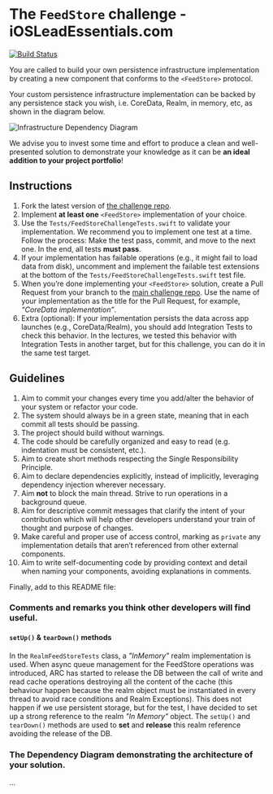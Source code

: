 # The `FeedStore` challenge - iOSLeadEssentials.com

[![Build Status](https://travis-ci.com/essentialdevelopercom/ios-lead-essentials-feed-store-challenge.svg?branch=master)](https://travis-ci.com/essentialdevelopercom/ios-lead-essentials-feed-store-challenge)

You are called to build your own persistence infrastructure implementation by creating a new component that conforms to the `<FeedStore>` protocol.

Your custom persistence infrastructure implementation can be backed by any persistence stack you wish, i.e. CoreData, Realm, in memory, etc, as shown in the diagram below.

![Infrastructure Dependency Diagram](infrastructure_dependency_diagram.png)

We advise you to invest some time and effort to produce a clean and well-presented solution to demonstrate your knowledge as it can be **an ideal addition to your project portfolio**!

## Instructions

1. Fork the latest version of [the challenge repo](https://github.com/essentialdevelopercom/ios-lead-essentials-feed-store-challenge).
2. Implement **at least one** `<FeedStore>` implementation of your choice.
3. Use the `Tests/FeedStoreChallengeTests.swift` to validate your implementation. We recommend you to implement one test at a time. Follow the process: Make the test pass, commit, and move to the next one. In the end, all tests **must pass**. 
4. If your implementation has failable operations (e.g., it might fail to load data from disk), uncomment and implement the failable test extensions at the bottom of the `Tests/FeedStoreChallengeTests.swift` test file. 
5. When you’re done implementing your `<FeedStore>` solution, create a Pull Request from your branch to the [main challenge repo](https://github.com/essentialdevelopercom/ios-lead-essentials-feed-store-challenge). Use the name of your implementation as the title for the Pull Request, for example, *“CoreData implementation”*.
6. Extra (optional): If your implementation persists the data across app launches (e.g., CoreData/Realm), you should add Integration Tests to check this behavior. In the lectures, we tested this behavior with Integration Tests in another target, but for this challenge, you can do it in the same test target.

## Guidelines

1. Aim to commit your changes every time you add/alter the behavior of your system or refactor your code.
2. The system should always be in a green state, meaning that in each commit all tests should be passing.
3. The project should build without warnings.
4. The code should be carefully organized and easy to read (e.g. indentation must be consistent, etc.).
5. Aim to create short methods respecting the Single Responsibility Principle.
6. Aim to declare dependencies explicitly, instead of implicitly, leveraging dependency injection wherever necessary.
7. Aim **not** to block the main thread. Strive to run operations in a background queue.
8. Aim for descriptive commit messages that clarify the intent of your contribution which will help other developers understand your train of thought and purpose of changes.
9. Make careful and proper use of access control, marking as `private` any implementation details that aren’t referenced from other external components.
10. Aim to write self-documenting code by providing context and detail when naming your components, avoiding explanations in comments.

Finally, add to this README file:

### Comments and remarks you think other developers will find useful.

#### `setUp()` & `tearDown()` methods

In the `RealmFeedStoreTests` class, a _"InMemory"_ realm implementation is used.
When async queue management for the FeedStore operations was introduced, ARC has started to release the DB between the call of write and read cache operations destroying all the content of the cache 
(this behaviour happen because the realm object must be instantiated in every thread to avoid race conditions and Realm Exceptions).
This does not happen if we use persistent storage, but for the test, I have decided to set up a strong reference to the realm _"In Memory"_ object.
The `setUp()` and `tearDown()` methods are used to **set** and **release** this realm reference avoiding the release of the DB.



### The Dependency Diagram demonstrating the architecture of your solution. 

...
